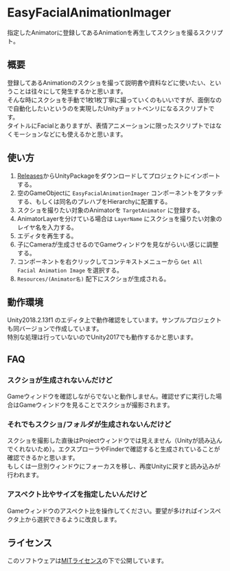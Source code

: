# EasyFacialAnimationImager
指定したAnimatorに登録してあるAnimationを再生してスクショを撮るスクリプト。

## 概要
登録してあるAnimationのスクショを撮って説明書や資料などに使いたい、ということは往々にして発生するかと思います。  
そんな時にスクショを手動で1枚1枚丁寧に撮っていくのもいいですが、面倒なので自動化したいというのを実現したUnityチョットベンリになるスクリプトです。  
タイトルにFacialとありますが、表情アニメーションに限ったスクリプトではなくモーションなどにも使えるかと思います。

## 使い方
1. [Releases](https://github.com/Bizcast/EasyFacialAnimationImager/releases)からUnityPackageをダウンロードしてプロジェクトにインポートする。
2. 空のGameObjectに `EasyFacialAnimationImager` コンポーネントをアタッチする、もしくは同名のプレハブをHierarchyに配置する。
3. スクショを撮りたい対象のAnimatorを `TargetAnimator` に登録する。
4. AnimatorLayerを分けている場合は `LayerName` にスクショを撮りたい対象のレイヤ名を入力する。
5. エディタを再生する。
6. 子にCameraが生成させるのでGameウィンドウを見ながらいい感じに調整する。
7. コンポーネントを右クリックしてコンテキストメニューから `Get All Facial Animation Image` を選択する。
8. `Resources/(Animator名)` 配下にスクショが生成される。

## 動作環境
Unity2018.2.13f1 のエディタ上で動作確認をしています。サンプルプロジェクトも同バージョンで作成しています。  
特別な処理は行っていないのでUnity2017でも動作するかと思います。

## FAQ
### スクショが生成されないんだけど
Gameウィンドウを確認しながらでないと動作しません。確認せずに実行した場合はGameウィンドウを見ることでスクショが撮影されます。

### それでもスクショ/フォルダが生成されないんだけど
スクショを撮影した直後はProjectウィンドウでは見えません（Unityが読み込んでくれないため）。エクスプローラやFinderで確認すると生成されていることが確認できるかと思います。  
もしくは一旦別ウィンドウにフォーカスを移し、再度Unityに戻すと読み込みが行われます。

### アスペクト比やサイズを指定したいんだけど
Gameウィンドウのアスペクト比を操作してください。要望が多ければインスペクタ上から選択できるように改良します。

## ライセンス
このソフトウェアは[MITライセンス](https://github.com/Bizcast/EasyFacialAnimationImager/blob/master/LICENSE)の下で公開しています。
